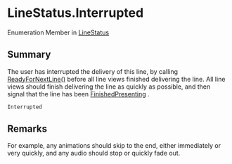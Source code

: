 # LineStatus.Interrupted

Enumeration Member in [LineStatus](/api/csharp/yarn.unity.linestatus.md)

## Summary


The user has interrupted the delivery of this line, by calling
<a href="yarn.unity.dialogueviewbase.readyfornextline.md">ReadyForNextLine()</a>  before all line
views finished delivering the line. All line views should
finish delivering the line as quickly as possible, and then
signal that the line has been  <a href="yarn.unity.linestatus.finishedpresenting.md">FinishedPresenting</a> .


```csharp
Interrupted
```

## Remarks


For example, any animations should skip to the end, either
immediately or very quickly, and any audio should stop or
quickly fade out.


